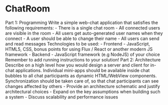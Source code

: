 # ChatRoom
Part 1: Programming   Write a simple web-chat application that satisfies the following requirements:  - There is a single chat room  - All connected users are visible in the room  - All users get auto-generated user names when they connect  - A user should be able to change their name  - All users can send and read messages   Technologies to be used: - Frontend - JavaScript, HTML5, CSS, bonus points for using Flux / React or another modern JS framework  - Backend - JavaScript framework (e.g NodeJS) of your choice  Remember to add running instructions to your solution!   Part 2: Architecture  Describe on a high level how you would design a server and client for in-chat applications. Individual mini-apps should be available inside chat bubbles to all chat participants as dynamic HTML/WebView components. Synchronization should be taken care of, so that chat participants can see changes affected by others   - Provide an architecture schematic and justify architectural choices  - Expand on the key assumptions when building such a system  - Discuss scalability and performance issues
